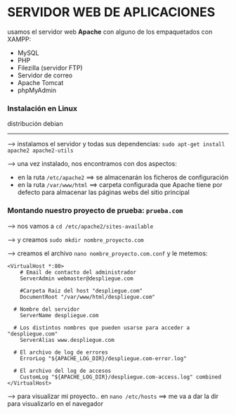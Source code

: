   # SERVIDOR WEB DE APLICACIONES

usamos el servidor web **Apache** con alguno de los empaquetados con XAMPP:
- MySQL
- PHP
- Filezilla (servidor FTP)
- Servidor de correo
- Apache Tomcat
- phpMyAdmin

### Instalación en Linux

distribución debian

---

--> instalamos el servidor y todas sus dependencias:
```sudo apt-get install apache2 apache2-utils```

--> una vez instalado, nos encontramos con dos aspectos:
- en la ruta ```/etc/apache2``` ==> se almacenarán los ficheros de configuración
- en la ruta ```/var/www/html``` ==> carpeta configurada que Apache tiene por defecto para almacenar las páginas webs del sitio principal

### Montando nuestro proyecto de prueba: ```prueba.com```

--> nos vamos a ```cd /etc/apache2/sites-available```

--> y creamos ```sudo mkdir nombre_proyecto.com```

--> creamos el archivo ```nano nombre_proyecto.com.conf``` y le metemos:

```
<VirtualHost *:80>
	# Email de contacto del administrador
	ServerAdmin webmaster@despliegue.com 

	#Carpeta Raiz del host "despliegue.com"
	DocumentRoot "/var/www/html/despliegue.com"
	
  # Nombre del servidor
	ServerName despliegue.com
	
  # Los distintos nombres que pueden usarse para acceder a "despliegue.com"
	ServerAlias www.despliegue.com
	
  # El archivo de log de errores
	ErrorLog "${APACHE_LOG_DIR}/despliegue.com-error.log"
	
  # El archivo del log de accesos
	CustomLog "${APACHE_LOG_DIR}/despliegue.com-access.log" combined
</VirtualHost>
```








--> para visualizar mi proyecto.. en ```nano /etc/hosts``` ==> me va a dar la dir para visualizarlo en el navegador
